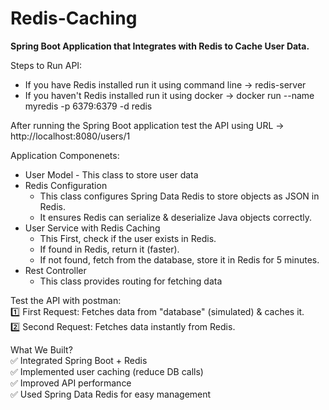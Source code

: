 # Redis-Caching
**Spring Boot Application that Integrates with Redis to Cache User Data.**

Steps to Run API:
- If you have Redis installed run it using command line -> redis-server
- If you haven't Redis installed run it using docker -> docker run --name myredis -p 6379:6379 -d redis

After running the Spring Boot application test the API using URL -> http://localhost:8080/users/1

Application Componenets:
- User Model - This class to store user data
- Redis Configuration
  - This class configures Spring Data Redis to store objects as JSON in Redis.
  - It ensures Redis can serialize & deserialize Java objects correctly.
- User Service with Redis Caching
  - This First, check if the user exists in Redis.
  - If found in Redis, return it (faster).
  - If not found, fetch from the database, store it in Redis for 5 minutes.
- Rest Controller
  - This class provides routing for fetching data

Test the API with postman:<br>
1️⃣ First Request: Fetches data from "database" (simulated) & caches it.<br>
2️⃣ Second Request: Fetches data instantly from Redis.

What We Built?<br>
✅ Integrated Spring Boot + Redis <br>
✅ Implemented user caching (reduce DB calls) <br>
✅ Improved API performance <br>
✅ Used Spring Data Redis for easy management
